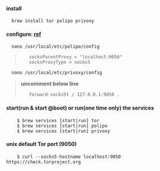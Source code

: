 
#### install
```
  brew install tor polipo privoxy
````
#### configure: [ref](https://tor.stackexchange.com/questions/20231/new-to-tor-is-not-working)
```
  nano /usr/local/etc/polipo/config
```
> ```
>    socksParentProxy = "localhost:9050"
>    socksProxyType = socks5
> ```

```
  nano /usr/local/etc/privoxy/config
```
> **uncomment below line**
> ```
>    forward-socks5t / 127.0.0.1:9050 .
> ```

#### start(run & start @boot) or run(one time only) the services
```
    $ brew services [start|run] tor
    $ brew services [start|run] polipo
    $ brew services [start|run] privoxy
```    

#### unix default Tor port (9050)
```
    $ curl --socks5-hostname localhost:9050 https://check.torproject.org
```